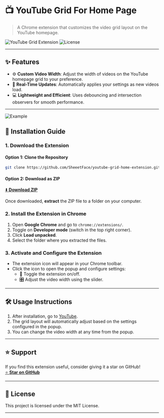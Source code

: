 # 📺 YouTube Grid For Home Page

> A Chrome extension that customizes the video grid layout on the YouTube homepage.

![YouTube Grid Extension](https://img.shields.io/github/v/release/SheeetFace/youtube-grid-home-extension?style=for-the-badge)
![License](https://img.shields.io/github/license/SheeetFace/youtube-grid-home-extension?style=for-the-badge)

---

## ✨ Features

- ⚙️ **Custom Video Width**: Adjust the width of videos on the YouTube homepage grid to your preference.
- 🚀 **Real-Time Updates**: Automatically applies your settings as new videos load.
- 💻 **Lightweight and Efficient**: Uses debouncing and intersection observers for smooth performance.

---
![Example](http://res.cloudinary.com/dof771xd5/image/upload/v1723745130/l8uy9tqh5gmg1qhxrl1b.gif)

## 🚀 Installation Guide

### 1. Download the Extension

#### Option 1: Clone the Repository
```bash
git clone https://github.com/SheeetFace/youtube-grid-home-extension.git
```
#### Option 2: Download as ZIP
[⬇️ **Download ZIP**](https://github.com/SheeetFace/youtube-grid-home-extension/archive/refs/heads/main.zip)

Once downloaded, **extract** the ZIP file to a folder on your computer.

### 2. Install the Extension in Chrome

1. Open **Google Chrome** and go to `chrome://extensions/`.
2. Toggle on **Developer mode** (switch in the top right corner).
3. Click **Load unpacked**.
4. Select the folder where you extracted the files.

### 3. Activate and Configure the Extension

- The extension icon will appear in your Chrome toolbar.
- Click the icon to open the popup and configure settings:
  - 🔄 Toggle the extension on/off.
  - 🎛 Adjust the video width using the slider.

---

## 🛠 Usage Instructions

1. After installation, go to [YouTube](https://www.youtube.com).
2. The grid layout will automatically adjust based on the settings configured in the popup.
3. You can change the video width at any time from the popup.

---

## ⭐ Support

If you find this extension useful, consider giving it a star on GitHub!  
[⭐ **Star on GitHub**](https://github.com/SheeetFace/youtube-grid-home-extension)

---

## 📄 License

This project is licensed under the MIT License.

---
